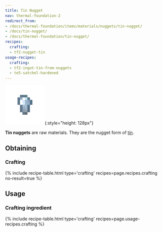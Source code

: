 ```yaml
---
title: Tin Nugget
nav: thermal-foundation-2
redirect_from:
- /docs/thermal-foundation/items/materials/nuggets/tin-nugget/
- /docs/tin-nugget/
- /docs/thermal-foundation/tin-nugget/
recipes:
  crafting:
  - tf2-nugget-tin
usage-recipes:
  crafting:
  - tf2-ingot-tin-from-nuggets
  - te5-satchel-hardened
---
```


![Tin nugget](/assets/images/thermal-foundation/nugget-tin.png){:style="height: 128px"}


**Tin nuggets** are raw materials. They are the nugget form of
[tin](/docs/thermal-foundation-2/tin-ingot/).


Obtaining
---------

### Crafting
{% include recipe-table.html type='crafting' recipes=page.recipes.crafting no-result=true %}


Usage
-----

### Crafting ingredient
{% include recipe-table.html type='crafting' recipes=page.usage-recipes.crafting %}
